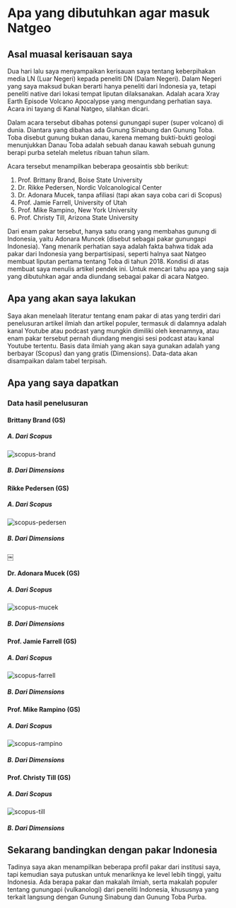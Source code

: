 # Apa yang dibutuhkan agar masuk Natgeo

## Asal muasal kerisauan saya

Dua hari lalu saya menyampaikan kerisauan saya tentang keberpihakan media  LN (Luar Negeri) kepada peneliti DN (Dalam Negeri). Dalam Negeri yang  saya maksud bukan berarti hanya peneliti dari Indonesia ya, tetapi  peneliti native dari lokasi tempat liputan dilaksanakan. Adalah acara Xray Earth Episode Volcano Apocalypse yang mengundang perhatian  saya. Acara ini tayang di Kanal Natgeo, silahkan dicari. 

Dalam acara tersebut dibahas potensi gunungapi super (super volcano) di  dunia. Diantara yang dibahas ada Gunung Sinabung dan Gunung Toba. Toba  disebut gunung bukan danau, karena memang bukti-bukti geologi  menunjukkan Danau Toba adalah sebuah danau kawah sebuah gunung berapi  purba setelah meletus ribuan tahun silam. 

Acara tersebut menampilkan beberapa geosaintis sbb berikut: 

1. Prof. Brittany Brand, Boise State University 
2. Dr. Rikke Pedersen, Nordic Volcanological Center
3. Dr. Adonara Mucek, tanpa afiliasi (tapi akan saya coba cari di Scopus)
4. Prof. Jamie Farrell, University of Utah 
5. Prof. Mike Rampino, New York University 
6. Prof. Christy Till, Arizona State University 

Dari enam pakar tersebut, hanya satu orang yang membahas gunung di  Indonesia, yaitu Adonara Muncek (disebut sebagai pakar gunungapi  Indonesia). Yang menarik perhatian saya adalah fakta bahwa tidak ada  pakar dari Indonesia yang berpartisipasi, seperti halnya saat Natgeo  membuat liputan pertama tentang Toba di tahun 2018. Kondisi di atas membuat saya menulis artikel pendek ini. Untuk mencari tahu apa yang saja yang dibutuhkan agar anda diundang sebagai pakar di acara  Natgeo. 

## Apa yang akan saya lakukan

Saya akan menelaah literatur tentang enam pakar di atas yang terdiri dari  penelusuran artikel ilmiah dan artikel populer, termasuk di dalamnya  adalah kanal Youtube atau podcast yang mungkin dimiliki oleh keenamnya,  atau enam pakar tersebut pernah diundang mengisi sesi podcast atau kanal Youtube tertentu. Basis data ilmiah yang akan saya gunakan adalah yang berbayar (Scopus) dan  yang gratis (Dimensions). Data-data akan disampaikan dalam tabel terpisah. 

## Apa yang saya dapatkan 

### Data hasil penelusuran

#### Brittany Brand (GS) 

##### A. Dari Scopus

![scopus-brand](/Users/dasaptaerwinirawan/Downloads/IN-PROCESS/BLOGPOSTS/NATGEO-SUPERVOLCANO/figures/scopus-brand.jpeg)

##### B. Dari Dimensions 



#### Rikke Pedersen (GS)

##### A. Dari Scopus

![scopus-pedersen](/Users/dasaptaerwinirawan/Downloads/IN-PROCESS/BLOGPOSTS/NATGEO-SUPERVOLCANO/figures/scopus-pedersen.jpeg)

##### B. Dari Dimensions 
￼ 

 

#### Dr. Adonara Mucek (GS) 

##### A. Dari Scopus

![scopus-mucek](/Users/dasaptaerwinirawan/Downloads/IN-PROCESS/BLOGPOSTS/NATGEO-SUPERVOLCANO/figures/scopus-mucek.jpeg)

##### B. Dari Dimensions





#### Prof. Jamie Farrell (GS) 

##### A. Dari Scopus

![scopus-farrell](/Users/dasaptaerwinirawan/Downloads/IN-PROCESS/BLOGPOSTS/NATGEO-SUPERVOLCANO/figures/scopus-farrell.jpeg)

##### B. Dari Dimensions

 

#### Prof. Mike Rampino (GS) 

 

##### A. Dari Scopus

![scopus-rampino](/Users/dasaptaerwinirawan/Downloads/IN-PROCESS/BLOGPOSTS/NATGEO-SUPERVOLCANO/figures/scopus-rampino.jpeg)

##### B. Dari Dimensions

 

#### Prof. Christy Till (GS) 

 

##### A. Dari Scopus

![scopus-till](/Users/dasaptaerwinirawan/Downloads/IN-PROCESS/BLOGPOSTS/NATGEO-SUPERVOLCANO/figures/scopus-till.jpeg)



##### B. Dari Dimensions

 

 

## Sekarang bandingkan dengan pakar Indonesia

Tadinya saya akan menampilkan beberapa profil pakar dari institusi saya, tapi kemudian saya putuskan untuk menariknya ke level lebih tinggi, yaitu Indonesia. Ada berapa pakar dan makalah ilmiah, serta makalah populer tentang gunungapi (vulkanologi) dari peneliti Indonesia, khususnya yang terkait langsung dengan Gunung Sinabung dan Gunung Toba Purba.


